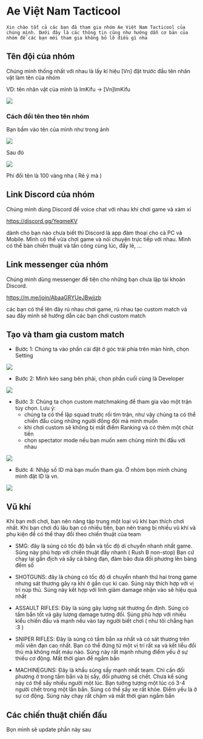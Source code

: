 # Ae Việt Nam Tacticool

    Xin chào tất cả các bạn đã tham gia nhóm Ae Việt Nam Tacticool của chúng mình. Dưới đây là các thông tin cũng như hướng dẫn cơ bản của nhóm để các bạn mới tham gia không bỏ lỡ điều gì nha

## Tên đội của nhóm

Chúng mình thống nhất với nhau là lấy kí hiệu [Vn] đặt trước đầu tên nhân vật làm tên của nhóm

VD: tên nhân vật của mình là ImKifu -> [Vn]ImKifu

<img src="https://i.imgur.com/AHMW5HJ.png" >

### Cách đổi tên theo tên nhóm

Bạn bấm vào tên của mình như trong ảnh

<img src="https://i.imgur.com/2I773lx.jpg" >

Sau đó

<img src="https://i.imgur.com/Uh1lhxt.jpg" >

Phí đổi tên là 100 vàng nha ( Rẻ ý mà )

## Link Discord của nhóm
Chúng mình dùng Discord để voice chat với nhau khi chơi game và xàm xí

https://discord.gg/YeqmeKV

dành cho bạn nào chưa biết thì Discord là app đàm thoại cho cả PC và Mobile. Mình có thể vừa chơi game và nói chuyện trực tiếp với nhau. Mình có thể bàn chiến thuật và tấn công cùng lúc, đẩy lẻ, ...

## Link messenger của nhóm
Chúng mình dùng messenger để tiện cho những bạn chưa lập tài khoản Discord. 

https://m.me/join/AbaaGRYUeJBwjjzb

các bạn có thể lên đây rủ nhau chơi game, rủ nhau tạo custom match và sau đây mình sẽ hướng dẫn các bạn chơi custom match

## Tạo và tham gia custom match
- Bước 1: Chúng ta vào phần cài đặt ở góc trái phía trên màn hình, chọn Setting

<img src="https://i.imgur.com/L48zlNh.jpg" >

- Bước 2: Mình kéo sang bên phải, chọn phần cuối cùng là Developer

<img src="https://i.imgur.com/26Mhg9i.jpg" >

- Bước 3: Chúng ta chọn custom matchmaking để tham gia vào một trận tùy chọn. Lưu ý:
    - chúng ta có thể lập squad trước rồi tìm trận, như vậy chúng ta có thể chiến đấu cùng những người đồng đội mà mình muốn
    - khi chơi custom sẽ không bị mất điểm Ranking và có thêm một chút tiền
    - chọn spectator mode nếu bạn muốn xem chúng mình thi đấu với nhau

<img src="https://i.imgur.com/EJhZ1uY.jpg" >

- Bước 4: Nhập số ID mà bạn muốn tham gia. Ở nhóm bọn mình chúng mình đặt ID là vn.

<img src="https://i.imgur.com/1VbiWKU.jpg" >

## Vũ khí
Khi bạn mới chơi, bạn nên nâng tập trung một loại vũ khí bạn thích chơi nhất. Khi bạn chơi đủ lâu bạn có nhiều tiền, bạn nên trang bị nhiều vũ khí và phụ kiện để có thể thay đổi theo chiến thuật của team

- SMG: đây là súng có tốc độ bắn và tốc độ di chuyển nhanh nhất game. Súng này phù hợp với chiến thuật đẩy nhanh ( Rush B non-stop)
Bạn cứ chạy lại gần địch và sấy cả băng đạn, đảm bảo đưa đối phương lên bảng đếm số

- SHOTGUNS: đây là chúng có tốc độ di chuyển nhanh thứ hai trong game nhưng sát thương gây ra khi ở gần cục kì cao. Súng này thích hợp với vị trí núp thủ. Súng này kết hợp với lính giảm damage nhận vào sẽ hiệu quả nhất

- ASSAULT RIFLES: Đây là súng gây lượng sát thương ổn định. Súng có tầm bắn tốt và gây lượng damage tương đối. Súng phù hợp với nhiều kiểu chiến đấu và mạnh nếu vào tay người biết chơi ( như tôi chẳng hạn :3 )

- SNIPER RIFLES: Đây là súng có tầm bắn xa nhất và có sát thương trên mỗi viên đạn cao nhất. Bạn có thể đứng từ một vị trí rất xa và kết liễu đối thủ mà không mất máu nào. Súng này rất mạnh nhưng điểm yếu ở sự thiếu cơ động. Mất thời gian để ngắm bắn

- MACHINEGUNS: Đây là khẩu súng sấy mạnh nhất team. Chỉ cần đối phương ở trong tầm bắn và bị sấy, đối phương sẽ chết. Chưa kể súng này có thể sấy nhiều người một lúc. Bạn tưởng tượng một lúc có 3-4 người chết trong một lần bắn. Súng có thể sấy xe rất khỏe. Điểm yếu là ở sự cơ động. Súng này chạy rất chậm và mất thời gian ngắm bắn

## Các chiến thuật chiến đấu 

Bọn mình sẽ update phần này sau
